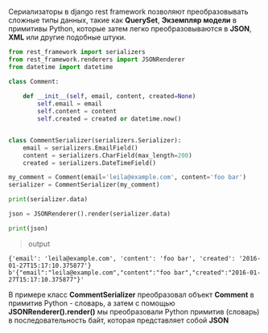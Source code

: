 Сериализаторы в django rest framework позволяют преобразовывать сложные типы данных, такие как **QuerySet**, **Экземпляр модели** в примитивы Python, которые затем легко преобразовываются в **JSON**, **XML** или другие подобные штуки.

```python
from rest_framework import serializers
from rest_framework.renderers import JSONRenderer
from datetime import datetime

class Comment:
	
	def __init__(self, email, content, created=None)
		self.email = email
		self.content = content
		self.created = created or datetime.now()


class CommentSerializer(serializers.Serializer):
	email = serializers.EmailField()
	content = serializers.CharField(max_length=200)
	created = serializers.DateTimeField()

my_comment = Comment(email='leila@example.com', content='foo bar')
serializer = CommentSerializer(my_comment)

print(serializer.data)

json = JSONRenderer().render(serializer.data)

print(json)

```
>output
```shell
{'email': 'leila@example.com', 'content': 'foo bar', 'created': '2016-01-27T15:17:10.375877'}
b'{"email":"leila@example.com","content":"foo bar","created":"2016-01-27T15:17:10.375877"}'
```

В примере класс **CommentSerializer** преобразовал объект **Comment** в примитив Python - словарь, а затем с помощью **JSONRenderer().render()** мы преобразовали Python примитив (словарь) в последовательность байт, которая представляет собой **JSON** 